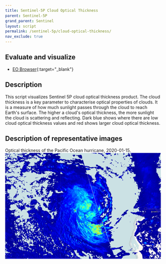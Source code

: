 ```yaml
---
title: Sentinel-5P Cloud Optical Thickness
parent: Sentinel-5P
grand_parent: Sentinel
layout: script
permalink: /sentinel-5p/cloud-optical-thickness/
nav_exclude: true
---
```



## Evaluate and visualize
 - [EO Browser](https://sentinelshare.page.link/wdaX){:target="_blank"}   

## Description
This script visualizes Sentinel 5P cloud optical thickness product. The cloud thickness is a key parameter to characterise optical properties of clouds. It is a measure of how much sunlight passes through the cloud to reach Earth's surface. The higher a cloud's optical thickness, the more sunlight the cloud is scattering and reflecting. Dark blue shows where there are low cloud optical thickness values and red shows larger cloud optical thickness.

## Description of representative images

Optical thickness of the Pacific Ocean hurricane, 2020-01-15.
![NO2 tropospheric column](fig/fig1.png)


